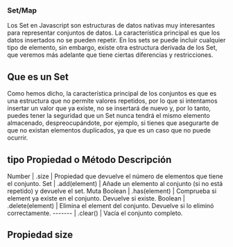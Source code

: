 ### Set/Map
Los Set en Javascript son estructuras de datos nativas muy interesantes para representar conjuntos de datos. 
La característica principal es que los datos insertados no se pueden repetir.
En los sets se puede incluir cualquier tipo de elemento, sin embargo, existe otra estructura derivada de los Set, 
que veremos más adelante que tiene ciertas diferencias y restricciones.

## Que es un  Set
Como hemos dicho, la característica principal de los conjuntos es que es una estructura que no 
permite valores repetidos, por lo que si intentamos insertar un valor que ya existe, no se insertará de nuevo y, 
por lo tanto, puedes tener la seguridad que un Set nunca tendrá el mismo elemento almacenado, despreocupándote,
 por ejemplo, si tienes que asegurarte de que no existan elementos duplicados, ya que es un caso que no puede ocurrir.

 
## tipo          Propiedad o Método	           Descripción
   Number  |            .size          |	Propiedad que devuelve el número de elementos que tiene el conjunto.
   Set     |         .add(element)     |	Añade un elemento al conjunto (si no está repetido) y devuelve el set. Muta
  Boolean  |         .has(element)     |	Comprueba si element ya existe en el conjunto. Devuelve si existe.
  Boolean  |        .delete(element)   | 	Elimina el element del conjunto. Devuelve si lo eliminó correctamente.
  -------  |         .clear()	       |    Vacía el conjunto completo.
  ## Propiedad size
  